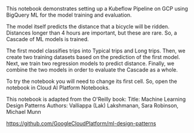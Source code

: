 This notebook demonstrates setting up a Kubeflow Pipeline on GCP
using BigQuery ML for the model training and evaluation.

The model itself predicts the distance that a bicycle will be ridden.
Distances longer than 4 hours are important, but these are rare.
So, a Cascade of ML models is trained.

The first model classifies trips into Typical trips and Long trips. Then, we create two training datasets based on the prediction of the first model. Next, we train two regression models to predict distance. Finally, we combine the two models in order to evaluate the Cascade as a whole.

To try the notebook you will need to change its first cell.
So, open the notebook in Cloud AI Platform Notebooks.

This notebook is adapted from the
O'Reilly book: Title: Machine Learning Design Patterns Authors: Valliappa (Lak) Lakshmanan, Sara Robinson, Michael Munn

https://github.com/GoogleCloudPlatform/ml-design-patterns

